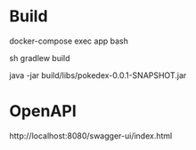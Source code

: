 # Build
docker-compose exec app bash

sh gradlew build

java -jar build/libs/pokedex-0.0.1-SNAPSHOT.jar

# OpenAPI
http://localhost:8080/swagger-ui/index.html
